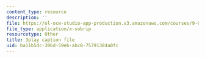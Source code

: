 ```yaml
---
content_type: resource
description: ''
file: https://ol-ocw-studio-app-production.s3.amazonaws.com/courses/9-00sc-introduction-to-psychology-fall-2011/ba11b5dc306d59ebabc875791384a0fc_Vko17una2Zw.vtt
file_type: application/x-subrip
resourcetype: Other
title: 3play caption file
uid: ba11b5dc-306d-59eb-abc8-75791384a0fc
---
```

